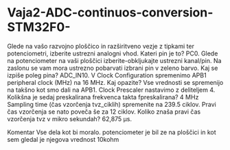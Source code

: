 # Vaja2-ADC-continuos-conversion-STM32F0-
Glede na vašo razvojno ploščico in razširitveno vezje z tipkami ter potenciometri, izberite ustrezni analogni vhod. Kateri pin je to?
PC0.
Glede na potenciometer na vaši ploščici izberite-obkljukajte ustrezni kanal/pin. Na zaslonu se vam mora ustrezno pobarvati izbrani pin v zeleno barvo. Kaj se izpiše poleg pina?
ADC_IN10.
V Clock Configuration spremenimo APB1 peripheral clock (MHz) na 16 MHz. Kaj opazite?
Vse vrednosti se spremenijo na takšno kot smo dali na APB1.
Clock Prescaler nastavimo z deliteljem 4. Kolikšna je sedaj preskalirana frekvenca takta fpreskalirana?
4 MHz
Sampling time (čas vzorčenja tvz_ciklih) spremenite na 239.5 ciklov. Pravi čas vzorčenja se nato poveča še za 12 ciklov. Koliko znaša pravi čas vzorčenja tvz v mikro sekundah?
62,875 µs.

Komentar
Vse dela kot bi moralo. potenciometer je bil ze na ploščici in kot sem gledal je njegova vrednost 10kohm

